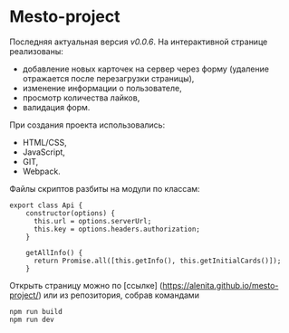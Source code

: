 # Mesto-project 

Последняя актуальная версия *v0.0.6*.
На интерактивной странице реализованы: 
* добавление новых карточек на сервер через форму (удаление отражается после перезагрузки страницы),
* изменение информации о пользователе, 
* просмотр количества лайков,
* валидация форм.

При создания проекта использовались: 
- HTML/CSS,
- JavaScript,
- GIT,
- Webpack.

Файлы скриптов разбиты на модули по классам: 

```
export class Api {
    constructor(options) {
      this.url = options.serverUrl;
      this.key = options.headers.authorization;
    }
    
    getAllInfo() {
      return Promise.all([this.getInfo(), this.getInitialCards()]);
    }
```


Открыть страницу можно по [ссылке] (https://alenita.github.io/mesto-project/) или из репозитория, собрав командами 

```
npm run build
npm run dev
